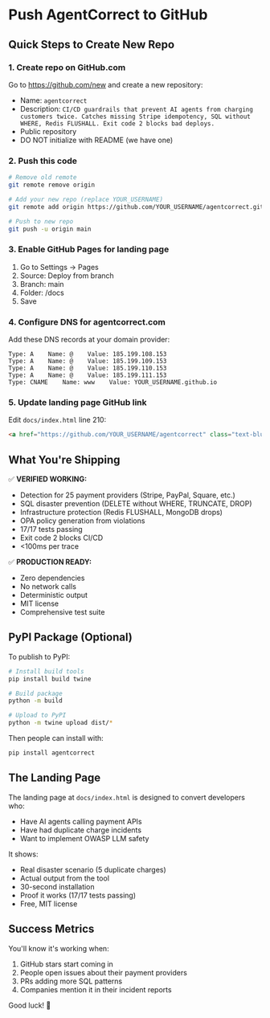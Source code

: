 # Push AgentCorrect to GitHub

## Quick Steps to Create New Repo

### 1. Create repo on GitHub.com
Go to https://github.com/new and create a new repository:
- Name: `agentcorrect`
- Description: `CI/CD guardrails that prevent AI agents from charging customers twice. Catches missing Stripe idempotency, SQL without WHERE, Redis FLUSHALL. Exit code 2 blocks bad deploys.`
- Public repository
- DO NOT initialize with README (we have one)

### 2. Push this code
```bash
# Remove old remote
git remote remove origin

# Add your new repo (replace YOUR_USERNAME)
git remote add origin https://github.com/YOUR_USERNAME/agentcorrect.git

# Push to new repo
git push -u origin main
```

### 3. Enable GitHub Pages for landing page
1. Go to Settings → Pages
2. Source: Deploy from branch
3. Branch: main
4. Folder: /docs
5. Save

### 4. Configure DNS for agentcorrect.com
Add these DNS records at your domain provider:

```
Type: A    Name: @    Value: 185.199.108.153
Type: A    Name: @    Value: 185.199.109.153
Type: A    Name: @    Value: 185.199.110.153
Type: A    Name: @    Value: 185.199.111.153
Type: CNAME    Name: www    Value: YOUR_USERNAME.github.io
```

### 5. Update landing page GitHub link
Edit `docs/index.html` line 210:
```html
<a href="https://github.com/YOUR_USERNAME/agentcorrect" class="text-blue-400 hover:underline">GitHub</a>
```

## What You're Shipping

✅ **VERIFIED WORKING:**
- Detection for 25 payment providers (Stripe, PayPal, Square, etc.)
- SQL disaster prevention (DELETE without WHERE, TRUNCATE, DROP)
- Infrastructure protection (Redis FLUSHALL, MongoDB drops)
- OPA policy generation from violations
- 17/17 tests passing
- Exit code 2 blocks CI/CD
- <100ms per trace

✅ **PRODUCTION READY:**
- Zero dependencies
- No network calls
- Deterministic output
- MIT license
- Comprehensive test suite

## PyPI Package (Optional)

To publish to PyPI:

```bash
# Install build tools
pip install build twine

# Build package
python -m build

# Upload to PyPI
python -m twine upload dist/*
```

Then people can install with:
```bash
pip install agentcorrect
```

## The Landing Page

The landing page at `docs/index.html` is designed to convert developers who:
- Have AI agents calling payment APIs
- Have had duplicate charge incidents
- Want to implement OWASP LLM safety

It shows:
- Real disaster scenario (5 duplicate charges)
- Actual output from the tool
- 30-second installation
- Proof it works (17/17 tests passing)
- Free, MIT license

## Success Metrics

You'll know it's working when:
1. GitHub stars start coming in
2. People open issues about their payment providers
3. PRs adding more SQL patterns
4. Companies mention it in their incident reports

Good luck! 🚀